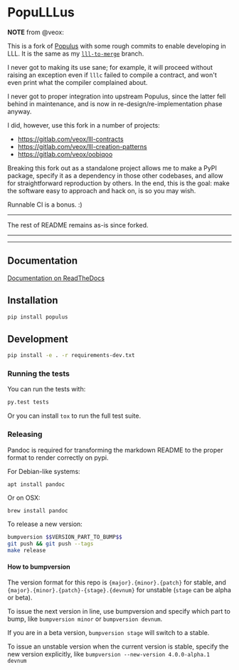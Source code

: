 # PopuLLLus

**NOTE** from @veox:

This is a fork of [Populus](https://github.com/ethereum/populus) with some
rough commits to enable developing in LLL. It is the same as my
[`lll-to-merge`](https://github.com/veox/populus/tree/lll-to-merge) branch.

I never got to making its use sane; for example, it will proceed without
raising an exception even if `lllc` failed to compile a contract, and won't
even print what the compiler complained about.

I never got to proper integration into upstream Populus, since the latter
fell behind in maintenance, and is now in re-design/re-implementation phase
anyway.

I did, however, use this fork in a number of projects:

* https://gitlab.com/veox/lll-contracts
* https://gitlab.com/veox/lll-creation-patterns
* https://gitlab.com/veox/oobiqoo

Breaking this fork out as a standalone project allows me to make a PyPI
package, specify it as a dependency in those other codebases, and allow
for straightforward reproduction by others. In the end, this is the goal:
make the software easy to approach and hack on, is so you may wish.

Runnable CI is a bonus. :)

-----

The rest of README remains as-is since forked.

-----
-----


## Documentation

[Documentation on ReadTheDocs](http://populus.readthedocs.org/en/latest/)


## Installation

```sh
pip install populus
```

## Development

```sh
pip install -e . -r requirements-dev.txt
```


### Running the tests

You can run the tests with:

```sh
py.test tests
```

Or you can install `tox` to run the full test suite.


### Releasing

Pandoc is required for transforming the markdown README to the proper format to
render correctly on pypi.

For Debian-like systems:

```
apt install pandoc
```

Or on OSX:

```sh
brew install pandoc
```

To release a new version:

```sh
bumpversion $$VERSION_PART_TO_BUMP$$
git push && git push --tags
make release
```


#### How to bumpversion

The version format for this repo is `{major}.{minor}.{patch}` for stable, and
`{major}.{minor}.{patch}-{stage}.{devnum}` for unstable (`stage` can be alpha or beta).

To issue the next version in line, use bumpversion and specify which part to bump,
like `bumpversion minor` or `bumpversion devnum`.

If you are in a beta version, `bumpversion stage` will switch to a stable.

To issue an unstable version when the current version is stable, specify the
new version explicitly, like `bumpversion --new-version 4.0.0-alpha.1 devnum`
